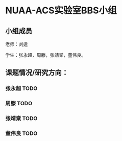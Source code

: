 # NUAA-ACS实验室BBS小组

## 小组成员
老师：刘逵

学生：张永超，周滕，张靖棠，董伟良。


## 课题情况/研究方向：
### 张永超 TODO

### 周滕 TODO

### 张靖棠 TODO

### 董伟良 TODO
